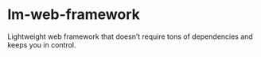 # lm-web-framework
Lightweight web framework that doesn’t require tons of dependencies and keeps you in control.